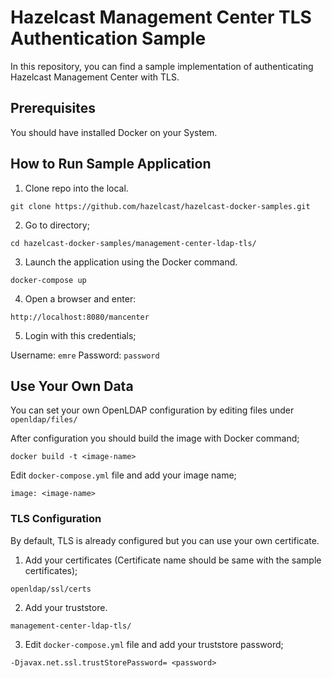 <h1>Hazelcast Management Center TLS Authentication Sample</h1>

In this repository, you can find a sample implementation of authenticating Hazelcast Management Center with TLS.

<h2>Prerequisites</h2>

You should have installed Docker on your System.

<h2>How to Run Sample Application</h2>

1. Clone repo into the local.
 
 `git clone https://github.com/hazelcast/hazelcast-docker-samples.git`

2. Go to directory;

`cd hazelcast-docker-samples/management-center-ldap-tls/`

3. Launch the application using the Docker command. 

`docker-compose up`

4. Open a browser and enter:
 
 `http://localhost:8080/mancenter`

5. Login with this credentials;

Username: `emre` Password: `password`


<h2>Use Your Own Data</h2>

You can set your own OpenLDAP configuration by editing files under `openldap/files/`

After configuration you should build the image with Docker command;

`docker build -t <image-name>`

Edit `docker-compose.yml` file and add your image name;
 
 `image: <image-name>`


<h3>TLS Configuration</h3>

By default, TLS is already configured but you can use your own certificate.

1. Add your certificates (Certificate name should be same with the sample certificates);
 
 `openldap/ssl/certs`
 
2. Add your truststore.
 
 `management-center-ldap-tls/`
 
3. Edit `docker-compose.yml` file and add your truststore password;
 
 `-Djavax.net.ssl.trustStorePassword= <password>`